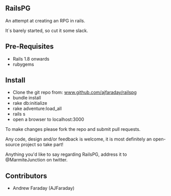 RailsPG
-------

An attempt at creating an RPG in rails.

It`s barely started, so cut it some slack.


Pre-Requisites
--------------

* Rails 1.8 onwards
* rubygems

Install
-------

* Clone the git repo from: www.github.com/ajfaraday/railspg
* bundle install
* rake db:initialize
* rake adventure:load_all
* rails s
* open a browser to localhost:3000


To make changes please fork the repo and submit pull requests.

Any code, design and/or feedback is welcome, it is most definitely an open-source project so take part!

Anything you'd like to say regarding RailsPG, address it to @MarmiteJunction on twitter.

Contributors
------------

* Andrew Faraday (AJFaraday)
